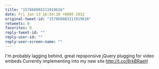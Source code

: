 ```yaml
---
title: "157868083111919616"
date: Fri Jan 13 16:54:18 +0000 2012
original-tweet-id: "157868083111919616"
retweets: 0
favorites: 0
reply-tweet-id: ""
reply-user-id: ""
reply-user-screen-name: ""
---
```

I'm probably lagging behind, great repsponsive jQuery plugging for video embeds Currently implementing into my new site http://t.co/8rkBRaeH
